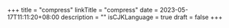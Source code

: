 +++
title = "compress"
linkTitle = "compress"
date = 2023-05-17T11:11:20+08:00
description = ""
isCJKLanguage = true
draft = false
+++